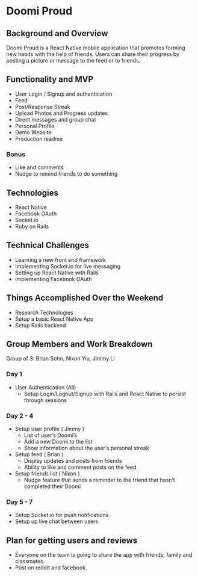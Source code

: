 # Doomi Proud

## Background and Overview

Doomi Proud is a React Native mobile application that promotes forming new habits with the help of friends. Users can share their progress by posting a picture or message to the feed or to friends. 

## Functionality and MVP
* User Login / Signup and authentication
* Feed
* Post/Response Streak
* Upload Photos and Progress updates
* Direct messages and group chat
* Personal Profile
* Demo Website
* Production readme

### Bonus
* Like and comments
* Nudge to remind friends to do something

## Technologies
* React Native
* Facebook OAuth
* Socket.io
* Ruby on Rails

## Technical Challenges
* Learning a new front end framework
* Implementing Socket.io for live messaging
* Setting up React Native with Rails
* Implementing Facebook OAuth

## Things Accomplished Over the Weekend
* Research Technologies
* Setup a basic React Native App
* Setup Rails backend

## Group Members and Work Breakdown
Group of 3: Brian Sohn, Nixon Yiu, Jimmy Li

### Day 1
* User Authentication (All)
    * Setup Login/Logout/Signup with Rails and React Native to persist through sessions

### Day 2 - 4
* Setup user profile ( Jimmy )
    * List of user’s Doomi’s
    * Add a new Doomi to the list 
    * Show information about the user’s personal streak
* Setup feed ( Brian )
    * Display updates and posts from friends
    * Ability to like and comment posts on the feed
* Setup friends list ( Nixon )
    * Nudge feature that sends a reminder to the friend that hasn’t completed their Doomi

### Day 5 - 7
* Setup Socket.io for push notifications
* Setup up live chat between users

## Plan for getting users and reviews

* Everyone on the team is going to share the app with friends, family and classmates.
* Post on reddit and facebook. 
